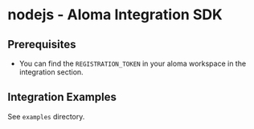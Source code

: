 # nodejs - Aloma Integration SDK

## Prerequisites

* You can find the `REGISTRATION_TOKEN` in your aloma workspace in the integration section.

## Integration Examples

See `examples` directory.